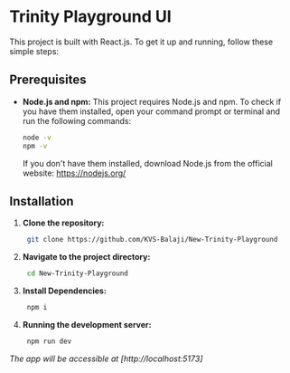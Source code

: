 # Trinity Playground UI

This project is built with React.js. To get it up and running, follow these simple steps:

## Prerequisites

* **Node.js and npm:** This project requires Node.js and npm. To check if you have them installed, open your command prompt or terminal and run the following commands:

    ```bash
    node -v
    npm -v
    ```

    If you don't have them installed, download Node.js from the official website: https://nodejs.org/


## Installation

1. **Clone the repository:**

   ```bash
    git clone https://github.com/KVS-Balaji/New-Trinity-Playground
   ```

2. **Navigate to the project directory:**

   ```bash
    cd New-Trinity-Playground
   ```

3. **Install Dependencies:**

   ```bash
    npm i
   ```

4. **Running the development server:**
   ```bash
    npm run dev
   ```

*The app will be accessible at [http://localhost:5173]*

